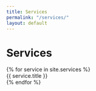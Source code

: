 ```yaml
---
title: Services
permalink: "/services/"
layout: default
---
```


# Services

<!--
DO NOT EDIT BELOW THIS LINE
-->

<div class="services">
	{% for service in site.services %}
	<div class="services__item" id="{{ service.title }}">
		<span class="services__item__title">{{ service.title }}</span>
	</div>
	{% endfor %}
</div>